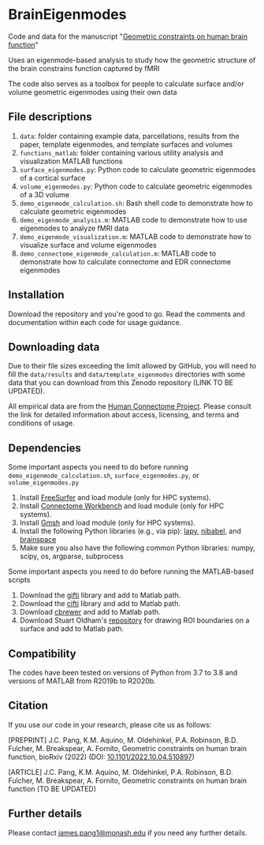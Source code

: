 # BrainEigenmodes
Code and data for the manuscript "[Geometric constraints on human brain function](https://www.biorxiv.org/content/10.1101/2022.10.04.510897v1)"

Uses an eigenmode-based analysis to study how the geometric structure of the brain constrains function captured by fMRI

The code also serves as a toolbox for people to calculate surface and/or volume geometric eigenmodes using their own data

## File descriptions

1. `data`: folder containing example data, parcellations, results from the paper, template eigenmodes, and template surfaces and volumes
2. `functions_matlab`: folder containing various utility analysis and visualization MATLAB functions
3. `surface_eigenmodes.py`: Python code to calculate geometric eigenmodes of a cortical surface
4. `volume_eigenmodes.py`: Python code to calculate geometric eigenmodes of a 3D volume
5. `demo_eigenmode_calculation.sh`: Bash shell code to demonstrate how to calculate geometric eigenmodes
6. `demo_eigenmode_analysis.m`: MATLAB code to demonstrate how to use eigenmodes to analyze fMRI data
7. `demo_eigenmode_visualization.m`: MATLAB code to demonstrate how to visualize surface and volume eigenmodes
8. `demo_connectome_eigenmode_calculation.m`: MATLAB code to demonstrate how to calculate connectome and EDR connectome eigenmodes

## Installation

Download the repository and you're good to go.
Read the comments and documentation within each code for usage guidance.

## Downloading data

Due to their file sizes exceeding the limit allowed by GitHub, you will need to fill the `data/results` and `data/template_eigenmodes` directories with some data that you can download from this Zenodo repository (LINK TO BE UPDATED).

All empirical data are from the [Human Connectome Project](https://db.humanconnectome.org/). Please consult the link for detailed information about access, licensing, and terms and conditions of usage.

## Dependencies

Some important aspects you need to do before running `demo_eigenmode_calculation.sh`, `surface_eigenmodes.py`, or `volume_eigenmodes.py`

1. Install [FreeSurfer](https://surfer.nmr.mgh.harvard.edu/fswiki/DownloadAndInstall) and load module (only for HPC systems).
2. Install [Connectome Workbench](https://www.humanconnectome.org/software/get-connectome-workbench) and load module (only for HPC systems).
3. Install [Gmsh](https://gmsh.info/) and load module (only for HPC systems).
4. Install the following Python libraries (e.g., via pip): [lapy](https://github.com/Deep-MI/LaPy), [nibabel](https://nipy.org/nibabel/), and [brainspace](https://brainspace.readthedocs.io/en/latest/pages/install.html)
5. Make sure you also have the following common Python libraries: numpy, scipy, os, argparse, subprocess

Some important aspects you need to do before running the MATLAB-based scripts

1. Download the [gifti](https://github.com/gllmflndn/gifti) library and add to Matlab path.
2. Download the [cifti](https://github.com/Washington-University/cifti-matlab) library and add to Matlab path.
3. Download [cbrewer](https://au.mathworks.com/matlabcentral/fileexchange/34087-cbrewer-colorbrewer-schemes-for-matlab) and add to Matlab path.
4. Download Stuart Oldham's [repository](https://github.com/StuartJO/plotSurfaceROIBoundary) for drawing ROI boundaries on a surface and add to Matlab path. 

## Compatibility

The codes have been tested on versions of Python from 3.7 to 3.8 and versions of MATLAB from R2019b to R2020b.

## Citation

If you use our code in your research, please cite us as follows:

[PREPRINT] J.C. Pang, K.M. Aquino, M. Oldehinkel, P.A. Robinson, B.D. Fulcher, M. Breakspear, A. Fornito, Geometric constraints on human brain function, bioRxiv (2022) (DOI: [10.1101/2022.10.04.510897](https://www.biorxiv.org/content/10.1101/2022.10.04.510897v1))

[ARTICLE] J.C. Pang, K.M. Aquino, M. Oldehinkel, P.A. Robinson, B.D. Fulcher, M. Breakspear, A. Fornito, Geometric constraints on human brain function (TO BE UPDATED)

## Further details

Please contact james.pang1@monash.edu if you need any further details.
